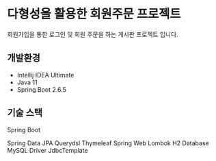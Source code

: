 # 다형성을 활용한 회원주문 프로젝트
회원가입을 통한 로그인 및 회원 주문을 하는 게시판 프로젝트 입니다.

## 개발환경
* Intellij IDEA Ultimate 
* Java 11
* Spring Boot 2.6.5

## 기술 스택
Spring Boot


Spring Data JPA
Querydsl
Thymeleaf
Spring Web
Lombok
H2 Database
MySQL Driver
JdbcTemplate

